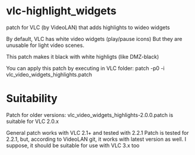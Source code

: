 # vlc-highlight_widgets
patch for VLC (by VideoLAN) that adds highlights to wideo widgets

By default, VLC has white video widgets (play/pause icons)
But they are unusable for light video scenes.

This patch makes it black with white highligts (like DMZ-black)


You can apply this patch by executing in VLC folder:
patch -p0 -i vlc_video_widgets_highlights.patch

# Suitability
Patch for older versions:
vlc_video_widgets_highlights-2.0.0.patch 
is suitable for VLC 2.0.x

General patch works with VLC 2.1+ and tested with 2.2.1
Patch is tested for 2.2.1, but, according to VideoLAN git, it works with latest version as well.
I suppose, it should be suitable for use with VLC 3.x too
